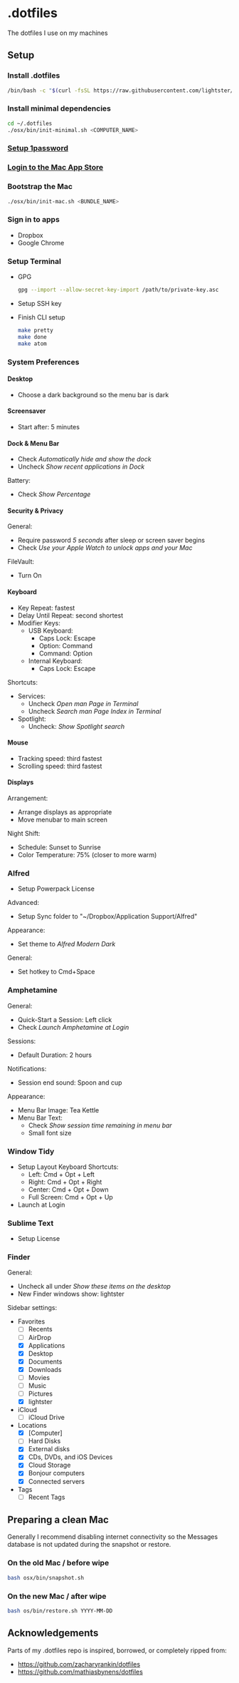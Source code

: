 # .dotfiles

The dotfiles I use on my machines

## Setup

### Install .dotfiles
```bash
/bin/bash -c "$(curl -fsSL https://raw.githubusercontent.com/lightster/.dotfiles/HEAD/osx/bin/install.sh)"
```

### Install minimal dependencies
```bash
cd ~/.dotfiles
./osx/bin/init-minimal.sh <COMPUTER_NAME>
```

### <a href="onepassword://">Setup 1password</a>

### <a href="https://appstore.com">Login to the Mac App Store</a>

### Bootstrap the Mac
```bash
./osx/bin/init-mac.sh <BUNDLE_NAME>
```

### Sign in to apps

- Dropbox
- Google Chrome

### Setup Terminal

- GPG
  ```bash
  gpg --import --allow-secret-key-import /path/to/private-key.asc
  ```

- Setup SSH key

- Finish CLI setup
  ```bash
  make pretty
  make done
  make atom
  ```

### System Preferences

#### Desktop
- Choose a dark background so the menu bar is dark

#### Screensaver
- Start after: 5 minutes

#### Dock & Menu Bar
- Check *Automatically hide and show the dock*
- Uncheck *Show recent applications in Dock*

Battery:
- Check *Show Percentage*

#### Security & Privacy
General:
- Require password *5 seconds* after sleep or screen saver begins
- Check *Use your Apple Watch to unlock apps and your Mac*

FileVault:
- Turn On

#### Keyboard
- Key Repeat: fastest
- Delay Until Repeat: second shortest
- Modifier Keys:
  - USB Keyboard:
    - Caps Lock: Escape
    - Option: Command
    - Command: Option
  - Internal Keyboard:
    - Caps Lock: Escape

Shortcuts:
- Services:
  - Uncheck *Open man Page in Terminal*
  - Uncheck *Search man Page Index in Terminal*
- Spotlight:
  - Uncheck: *Show Spotlight search*

#### Mouse

- Tracking speed: third fastest
- Scrolling speed: third fastest

#### Displays
Arrangement:
- Arrange displays as appropriate
- Move menubar to main screen

Night Shift:
- Schedule: Sunset to Sunrise
- Color Temperature: 75% (closer to more warm)

### Alfred
- Setup Powerpack License

Advanced:
- Setup Sync folder to "~/Dropbox/Application Support/Alfred"

Appearance:
- Set theme to *Alfred Modern Dark*

General:
- Set hotkey to Cmd+Space

### Amphetamine
General:
- Quick-Start a Session: Left click
- Check *Launch Amphetamine at Login*

Sessions:
- Default Duration: 2 hours

Notifications:
- Session end sound: Spoon and cup

Appearance:
- Menu Bar Image: Tea Kettle
- Menu Bar Text:
  - Check *Show session time remaining in menu bar*
  - Small font size

### Window Tidy
- Setup Layout Keyboard Shortcuts:
  - Left: Cmd + Opt + Left
  - Right: Cmd + Opt + Right
  - Center: Cmd + Opt + Down
  - Full Screen: Cmd + Opt + Up
- Launch at Login

### Sublime Text
- Setup License

### Finder
General:
- Uncheck all under *Show these items on the desktop*
- New Finder windows show: lightster

Sidebar settings:
- Favorites
  - [ ] Recents
  - [ ] AirDrop
  - [x] Applications
  - [x] Desktop
  - [x] Documents
  - [x] Downloads
  - [ ] Movies
  - [ ] Music
  - [ ] Pictures
  - [x] lightster
- iCloud
  - [ ] iCloud Drive
- Locations
  - [x] [Computer]
  - [ ] Hard Disks
  - [x] External disks
  - [x] CDs, DVDs, and iOS Devices
  - [x] Cloud Storage
  - [x] Bonjour computers
  - [x] Connected servers
- Tags
  - [ ] Recent Tags

## Preparing a clean Mac

Generally I recommend disabling internet connectivity so the Messages database is not updated during the snapshot or restore.

### On the old Mac / before wipe

```bash
bash osx/bin/snapshot.sh
```

### On the new Mac / after wipe

```bash
bash os/bin/restore.sh YYYY-MM-DD
```

## Acknowledgements

Parts of my .dotfiles repo is inspired, borrowed, or completely ripped from:

 - https://github.com/zacharyrankin/dotfiles
 - https://github.com/mathiasbynens/dotfiles
